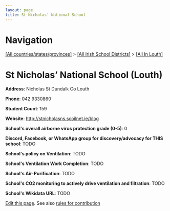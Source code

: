 ```yaml
---
layout: page
title: St Nicholas’ National School
---
```

# Navigation

[[All countries/states/provinces]](../../..) > [[All Irish School Districts]](../..) > [[All In Louth]](..)

# St Nicholas’ National School (Louth)

**Address**: Nicholas St Dundalk Co Louth

**Phone**: 042 9330860

**Student Count**: 159

**Website**: <http://stnicholasns.scoilnet.ie/blog>

**School's overall airborne virus protection grade (0-5)**: 0

**Discord, Facebook, or WhatsApp group for discovery/advocacy for THIS school**: TODO

**School's policy on Ventilation**: TODO

**School's Ventilation Work Completion**: TODO

**School's Air-Purification**: TODO

**School's CO2 monitoring to actively drive ventilation and filtration**: TODO

**School's Wikidata URL**: TODO


[Edit this page](https://github.com/ventilate-schools/Ireland/edit/main/./Louth/St_Nicholas’_National_School.md). See also [rules for contribution](../../../contribution-rules/)